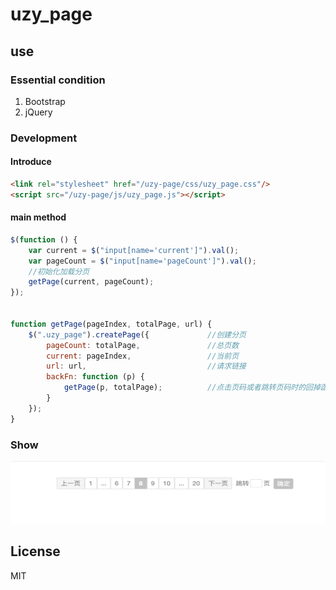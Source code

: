 # uzy_page

## use

### Essential condition
1. Bootstrap
2. jQuery

### Development

#### Introduce
```html
<link rel="stylesheet" href="/uzy-page/css/uzy_page.css"/>
<script src="/uzy-page/js/uzy_page.js"></script>
```

#### main method
```javascript
$(function () {
    var current = $("input[name='current']").val();
    var pageCount = $("input[name='pageCount']").val();
    //初始化加载分页
    getPage(current, pageCount);
});


function getPage(pageIndex, totalPage, url) {
    $(".uzy_page").createPage({             //创建分页
        pageCount: totalPage,               //总页数
        current: pageIndex,                 //当前页
        url: url,                           //请求链接
        backFn: function (p) {
            getPage(p, totalPage);          //点击页码或者跳转页码时的回掉函数，p为要跳转的页码
        }
    });
}
```

### Show

<img src="./example/page_show.png" height="100" width="550">

## License

MIT
